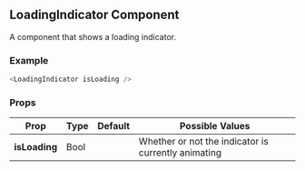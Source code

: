 ## LoadingIndicator Component
A component that shows a loading indicator.

### Example

```js
<LoadingIndicator isLoading />
```

### Props

| Prop          | Type     | Default     | Possible Values
| ------------- | -------- | ----------- | ---------------------------------------------
| **isLoading**    | Bool   |             | Whether or not the indicator is currently animating
